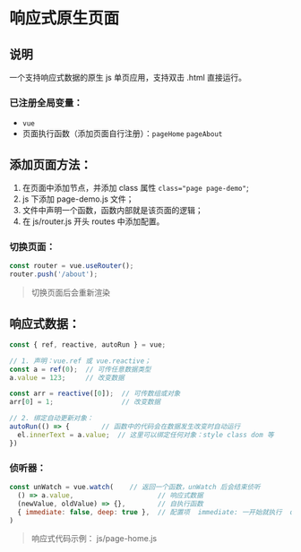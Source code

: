 # 响应式原生页面

## 说明

一个支持响应式数据的原生 js 单页应用，支持双击 .html 直接运行。

### 已注册全局变量：

- `vue`
- 页面执行函数（添加页面自行注册）：`pageHome` `pageAbout`

## 添加页面方法：

1. 在页面中添加节点，并添加 class 属性 `class="page page-demo"`;
2. js 下添加 page-demo.js 文件；
3. 文件中声明一个函数，函数内部就是该页面的逻辑；
4. 在 js/router.js 开头 routes 中添加配置。

### 切换页面：

```js
const router = vue.useRouter();
router.push('/about');
```

> 切换页面后会重新渲染

## 响应式数据：

```js
const { ref, reactive, autoRun } = vue;

// 1. 声明：vue.ref 或 vue.reactive；
const a = ref(0);  // 可传任意数据类型
a.value = 123;     // 改变数据

const arr = reactive([0]);  // 可传数组或对象
arr[0] = 1;                 // 改变数据

// 2. 绑定自动更新对象：
autoRun(() => {        // 函数中的代码会在数据发生改变时自动运行
  el.innerText = a.value;  // 这里可以绑定任何对象：style class dom 等
})
```

### 侦听器：

```js
const unWatch = vue.watch(    // 返回一个函数，unWatch 后会结束侦听
  () => a.value,                     // 响应式数据
  (newValue, oldValue) => {},        // 自执行函数
  { immediate: false, deep: true },  // 配置项  immediate: 一开始就执行  deep: 深度监听
)
```

> 响应式代码示例： js/page-home.js
